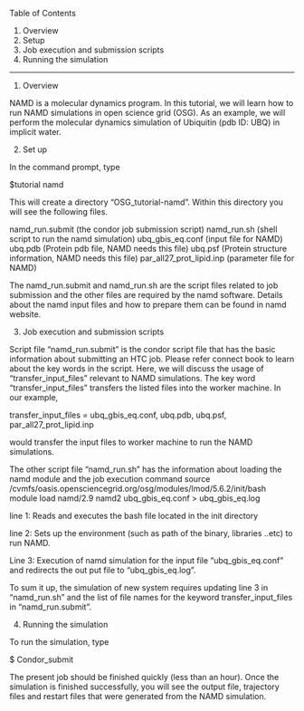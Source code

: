 Table of Contents

1.	Overview
2.	Setup
3.	Job execution and submission scripts
4.	Running the simulation

------------------------------------------------------------------------

1. Overview

NAMD is a molecular dynamics program. In this tutorial, we will learn how to run NAMD simulations in open science grid (OSG).  As an example, we will perform the molecular dynamics simulation of Ubiquitin (pdb ID: UBQ) in implicit water. 


2. Set up 

In the command prompt, type

$tutorial namd

This will create a directory “OSG_tutorial-namd”. Within this directory you will see the following files.

namd_run.submit  (the condor job submission script)
namd_run.sh  (shell script to run the namd simulation)
ubq_gbis_eq.conf (input file for NAMD)
ubq.pdb (Protein pdb file, NAMD needs this file)
ubq.psf (Protein structure information, NAMD needs this file)
par_all27_prot_lipid.inp (parameter file for NAMD)

The  namd_run.submit and namd_run.sh are the script files related  to job submission and the other files are required by the namd software. Details about the namd input files and how to prepare them can be found in namd website. 

3. Job execution and submission scripts

Script file  “namd_run.submit” is the condor script file that has the basic information about submitting an HTC job.  Please refer connect book to learn about the key words in the script. Here, we will discuss the usage of  “transfer_input_files” relevant to NAMD simulations.  The key word “transfer_input_files” transfers the listed files into the worker machine.  In our example,  

transfer_input_files = ubq_gbis_eq.conf, ubq.pdb, ubq.psf, par_all27_prot_lipid.inp

would transfer the input files to worker machine to run the NAMD simulations. 


The other script file “namd_run.sh” has the information about loading the namd module and the job execution command
source /cvmfs/oasis.opensciencegrid.org/osg/modules/lmod/5.6.2/init/bash
module load namd/2.9
namd2 ubq_gbis_eq.conf  > ubq_gbis_eq.log

line 1:  Reads and executes the bash file located in the init directory

line 2:  Sets up the environment  (such as path of the binary,  libraries ..etc) to run NAMD. 

Line 3:  Execution of  namd  simulation for the input file “ubq_gbis_eq.conf” and redirects the out put file to “ubq_gbis_eq.log”. 

To sum it up, the simulation of new system requires updating line 3 in “namd_run.sh” and the list of file names for the keyword transfer_input_files  in “namd_run.submit”.


4. Running the simulation

To run the simulation, type

$ Condor_submit 

The present job should be finished quickly (less than an hour). Once the simulation is finished successfully, you will see the output file,  trajectory files and restart files that were generated from the NAMD simulation. 

